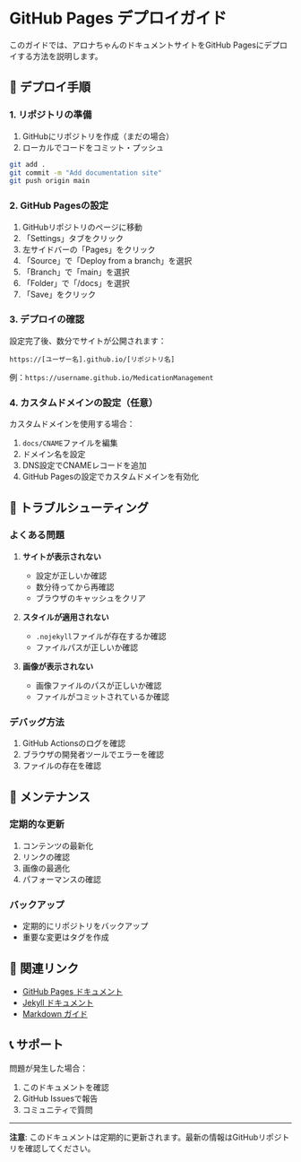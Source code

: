# GitHub Pages デプロイガイド

このガイドでは、アロナちゃんのドキュメントサイトをGitHub Pagesにデプロイする方法を説明します。

## 🚀 デプロイ手順

### 1. リポジトリの準備

1. GitHubにリポジトリを作成（まだの場合）
2. ローカルでコードをコミット・プッシュ

```bash
git add .
git commit -m "Add documentation site"
git push origin main
```

### 2. GitHub Pagesの設定

1. GitHubリポジトリのページに移動
2. 「Settings」タブをクリック
3. 左サイドバーの「Pages」をクリック
4. 「Source」で「Deploy from a branch」を選択
5. 「Branch」で「main」を選択
6. 「Folder」で「/docs」を選択
7. 「Save」をクリック

### 3. デプロイの確認

設定完了後、数分でサイトが公開されます：

```
https://[ユーザー名].github.io/[リポジトリ名]
```

例：`https://username.github.io/MedicationManagement`

### 4. カスタムドメインの設定（任意）

カスタムドメインを使用する場合：

1. `docs/CNAME`ファイルを編集
2. ドメイン名を設定
3. DNS設定でCNAMEレコードを追加
4. GitHub Pagesの設定でカスタムドメインを有効化

## 🔧 トラブルシューティング

### よくある問題

1. **サイトが表示されない**
   - 設定が正しいか確認
   - 数分待ってから再確認
   - ブラウザのキャッシュをクリア

2. **スタイルが適用されない**
   - `.nojekyll`ファイルが存在するか確認
   - ファイルパスが正しいか確認

3. **画像が表示されない**
   - 画像ファイルのパスが正しいか確認
   - ファイルがコミットされているか確認

### デバッグ方法

1. GitHub Actionsのログを確認
2. ブラウザの開発者ツールでエラーを確認
3. ファイルの存在を確認

## 📝 メンテナンス

### 定期的な更新

1. コンテンツの最新化
2. リンクの確認
3. 画像の最適化
4. パフォーマンスの確認

### バックアップ

- 定期的にリポジトリをバックアップ
- 重要な変更はタグを作成

## 🔗 関連リンク

- [GitHub Pages ドキュメント](https://docs.github.com/ja/pages)
- [Jekyll ドキュメント](https://jekyllrb.com/docs/)
- [Markdown ガイド](https://www.markdownguide.org/)

## 📞 サポート

問題が発生した場合：

1. このドキュメントを確認
2. GitHub Issuesで報告
3. コミュニティで質問

---

**注意**: このドキュメントは定期的に更新されます。最新の情報はGitHubリポジトリを確認してください。

